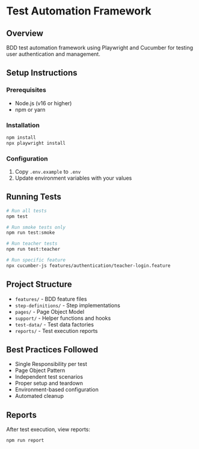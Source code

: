 # Test Automation Framework

## Overview
BDD test automation framework using Playwright and Cucumber for testing user authentication and management.

## Setup Instructions

### Prerequisites
- Node.js (v16 or higher)
- npm or yarn

### Installation
```bash
npm install
npx playwright install
```

### Configuration
1. Copy `.env.example` to `.env`
2. Update environment variables with your values

## Running Tests
```bash
# Run all tests
npm test

# Run smoke tests only
npm run test:smoke

# Run teacher tests
npm run test:teacher

# Run specific feature
npx cucumber-js features/authentication/teacher-login.feature
```

## Project Structure
- `features/` - BDD feature files
- `step-definitions/` - Step implementations
- `pages/` - Page Object Model
- `support/` - Helper functions and hooks
- `test-data/` - Test data factories
- `reports/` - Test execution reports

## Best Practices Followed
- Single Responsibility per test
- Page Object Pattern
- Independent test scenarios
- Proper setup and teardown
- Environment-based configuration
- Automated cleanup

## Reports
After test execution, view reports:
```bash
npm run report
```
